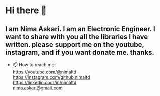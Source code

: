 # Hi there 👋
## I am Nima Askari. I am an Electronic Engineer.   I want to share with you all the libraries I have written. please support me on the youtube, instagram, and if you want donate me. thanks.
- 📫 How to reach me:   
https://youtube.com/@nimaltd  
https://instagram.com/github.nimaltd  
https://linkedin.com/in/nimaltd  
nima.askari@gmail.com  
<!--
**nimaltd/Nimaltd** is a ✨ _special_ ✨ repository because its `README.md` (this file) appears on your GitHub profile.

Here are some ideas to get you started:

-->
